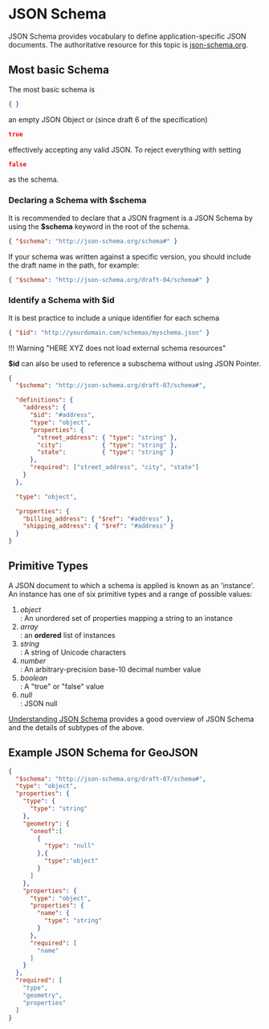 # JSON Schema

JSON Schema provides vocabulary to define application-specific JSON documents. The authoritative resource for this topic is [json-schema.org]("https://json-schema.org/").

## Most basic Schema

The most basic schema is  

```JSON
{ }
```

an empty JSON Object or (since draft 6 of the specification)

```JSON
true
```

effectively accepting any valid JSON.
To reject everything with setting

```JSON
false
```

as the schema.

### Declaring a Schema with $schema

It is recommended to declare that a JSON fragment is a JSON Schema by using the **$schema** keyword in the root of the schema.

```JSON
{ "$schema": "http://json-schema.org/schema#" }
```

If your schema was written against a specific version, you should include the draft name in the path, for example:

```JSON
{ "$schema": "http://json-schema.org/draft-04/schema#" }
```

### Identify a Schema with $id

It is best practice to include a unique identifier for each schema

```JSON
{ "$id": "http://yourdomain.com/schemas/myschema.json" }
```

!!! Warning "HERE XYZ does not load external schema resources"

**$id** can also be used to reference a subschema without using JSON Pointer.

```JSON
{
  "$schema": "http://json-schema.org/draft-07/schema#",

  "definitions": {
    "address": {
      "$id": "#address",
      "type": "object",
      "properties": {
        "street_address": { "type": "string" },
        "city":           { "type": "string" },
        "state":          { "type": "string" }
      },
      "required": ["street_address", "city", "state"]
    }
  },

  "type": "object",

  "properties": {
    "billing_address": { "$ref": "#address" },
    "shipping_address": { "$ref": "#address" }
  }
}
```

## Primitive Types

A JSON document to which a schema is applied is known as an 'instance'. An instance has one of six primitive types and a range of possible values:

1. *object*  
: An unordered set of properties mapping a string to an instance
2. *array*  
: an **ordered** list of instances
3. *string*  
: A string of Unicode characters
4. *number*  
: An arbitrary-precision base-10 decimal number value
5. *boolean*  
: A "true" or "false" value</dd>
6. *null*  
: JSON null

[Understanding JSON Schema](https://json-schema.org/understanding-json-schema/) provides a good overview of JSON Schema and the details of subtypes of the above.

## Example JSON Schema for GeoJSON

```JSON
{
  "$schema": "http://json-schema.org/draft-07/schema#",
  "type": "object",
  "properties": {
    "type": {
      "type": "string"
    },
    "geometry": {
      "oneof":[
        {
          "type": "null"
        },{
          "type":"object"
        }
      ]
    },
    "properties": {
      "type": "object",
      "properties": {
        "name": {
          "type": "string"
        }
      },
      "required": [
        "name"
      ]
    }
  },
  "required": [
    "type",
    "geometry",
    "properties"
  ]
}
```
